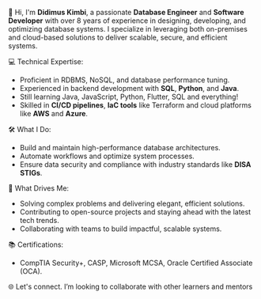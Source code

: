 <!---
dkimbi/dkimbi is a ✨ special ✨ repository because its `README.md` (this file) appears on your GitHub profile.
You can click the Preview link to take a look at your changes.
--->

👋 Hi, I'm **Didimus Kimbi**, a passionate **Database Engineer** and **Software Developer** with over 8 years of experience in designing, developing, and optimizing database systems. I specialize in leveraging both on-premises and cloud-based solutions to deliver scalable, secure, and efficient systems.

💻 Technical Expertise:
- Proficient in RDBMS, NoSQL, and database performance tuning.
- Experienced in backend development with **SQL**, **Python**, and **Java**.
- Still learning Java, JavaScript, Python, Flutter, SQL and everything!
- Skilled in **CI/CD pipelines**, **IaC tools** like Terraform and cloud platforms like **AWS** and **Azure**.

🛠️ What I Do:
- Build and maintain high-performance database architectures.
- Automate workflows and optimize system processes.
- Ensure data security and compliance with industry standards like **DISA STIGs**.

🌟 What Drives Me:
- Solving complex problems and delivering elegant, efficient solutions.
- Contributing to open-source projects and staying ahead with the latest tech trends.
- Collaborating with teams to build impactful, scalable systems.

📚 Certifications:
- CompTIA Security+, CASP, Microsoft MCSA, Oracle Certified Associate (OCA).

🌐 Let's connect. I’m looking to collaborate with other learners and mentors
